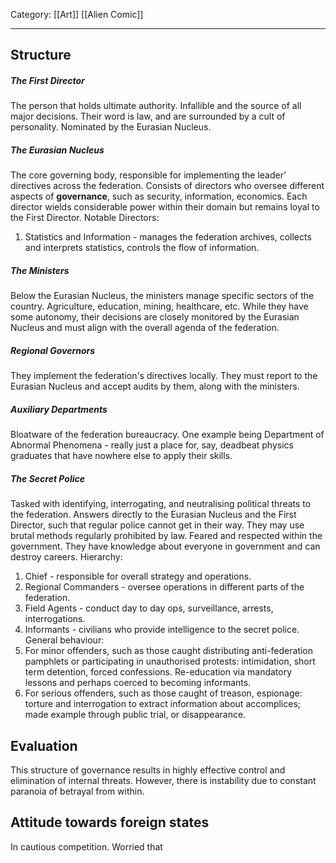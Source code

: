 Category: [[Art]] [[Alien Comic]]
___
## Structure
##### The First Director
The person that holds ultimate authority. Infallible and the source of all major decisions. Their word is law, and are surrounded by a cult of personality. Nominated by the Eurasian Nucleus. 
##### The Eurasian Nucleus 
The core governing body, responsible for implementing the leader' directives across the federation. Consists of directors who oversee different aspects of **governance**, such as security, information, economics. Each director wields considerable power within their domain but remains loyal to the First Director. Notable Directors:
1. Statistics and Information - manages the federation archives, collects and interprets statistics, controls the flow of information. 
##### The Ministers
Below the Eurasian Nucleus, the ministers manage specific sectors of the country. Agriculture, education, mining, healthcare, etc. While they have some autonomy, their decisions are closely monitored by the Eurasian Nucleus and must align with the overall agenda of the federation. 
##### Regional Governors
They implement the federation's directives locally. They must report to the Eurasian Nucleus and accept audits by them, along with the ministers. 
##### Auxiliary Departments
Bloatware of the federation bureaucracy. One example being Department of Abnormal Phenomena - really just a place for, say, deadbeat physics graduates that have nowhere else to apply their skills. 
##### The Secret Police
Tasked with identifying, interrogating, and neutralising political threats to the federation. Answers directly to the Eurasian Nucleus and the First Director, such that regular police cannot get in their way. They may use brutal methods regularly prohibited by law. Feared and respected within the government. They have knowledge about everyone in government and can destroy careers. 
Hierarchy:
1. Chief - responsible for overall strategy and operations. 
2. Regional Commanders - oversee operations in different parts of the federation.
3. Field Agents - conduct day to day ops, surveillance, arrests, interrogations. 
4. Informants - civilians who provide intelligence to the secret police. 
General behaviour: 
1. For minor offenders, such as those caught distributing anti-federation pamphlets or participating in unauthorised protests: intimidation, short term detention, forced confessions. Re-education via mandatory lessons and perhaps coerced to becoming informants. 
2. For serious offenders, such as those caught of treason, espionage: torture and interrogation to extract information about accomplices; made example through public trial, or disappearance. 
## Evaluation
This structure of governance results in highly effective control and elimination of internal threats. However, there is instability due to constant paranoia of betrayal from within. 
## Attitude towards foreign states
In cautious competition. Worried that 
